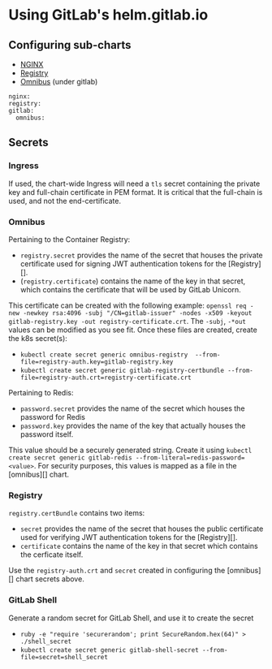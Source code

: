 # Using GitLab's helm.gitlab.io

## Configuring sub-charts

- [NGINX](nginx/README.md)
- [Registry](registry/README.md)
- [Omnibus](omnibus/README.md) (under gitlab)

```
nginx:
registry:
gitlab:
  omnibus:
```

## Secrets

### Ingress

If used, the chart-wide Ingress will need a `tls` secret containing the private key and full-chain certificate in PEM format. It is critical that the full-chain is used, and not the end-certificate.

### Omnibus

Pertaining to the Container Registry:
- `registry.secret` provides the name of the secret that houses the private certificate used for signing JWT authentication tokens for the [Registry][].
- (`registry.certificate`) contains the name of the key in that secret, which contains the certificate that will be used by GitLab Unicorn.

This certificate can be created with the following example:
`openssl req -new -newkey rsa:4096 -subj "/CN=gitlab-issuer" -nodes -x509 -keyout gitlab-registry.key -out registry-certificate.crt`. The `-subj`, `-*out` values can be modified as you see fit.
Once these files are created, create the k8s secret(s):
- `kubectl create secret generic omnibus-registry  --from-file=registry-auth.key=gitlab-registry.key`
- `kubectl create secret generic gitlab-registry-certbundle --from-file=registry-auth.crt=registry-certificate.crt`

Pertaining to Redis:
- `password.secret` provides the name of the secret which houses the password for Redis
- `password.key` provides the name of the key that actually houses the password itself.

This value should be a securely generated string. Create it using `kubectl create secret generic gitlab-redis --from-literal=redis-password=<value>`.
For security purposes, this values is mapped as a file in the [omnibus][] chart.

### Registry

`registry.certBundle` contains two items:
- `secret` provides the name of the secret that houses the public certificate used for verifying JWT authentication tokens for the [Registry][].
- `certificate` contains the name of the key in that secret which contains the cerficate itself.

Use the `registry-auth.crt` and `secret` created in configuring the [omnibus][] chart secrets above.

### GitLab Shell

Generate a random secret for GitLab Shell, and use it to create the secret

 - `ruby -e "require 'securerandom'; print SecureRandom.hex(64)" > ./shell_secret`
 - `kubectl create secret generic gitlab-shell-secret --from-file=secret=shell_secret`
